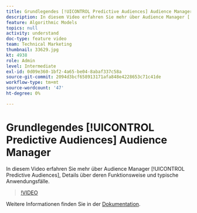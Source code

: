 ```yaml
---
title: Grundlegendes [!UICONTROL Predictive Audiences] Audience Manager
description: In diesem Video erfahren Sie mehr über Audience Manager [!UICONTROL Predictive Audiences], Details über deren Funktionsweise und typische Anwendungsfälle.
feature: Algorithmic Models
topics: null
activity: understand
doc-type: feature video
team: Technical Marketing
thumbnail: 33629.jpg
kt: 4938
role: Admin
level: Intermediate
exl-id: 0d09e360-1bf2-4a65-be04-8abaf337c58a
source-git-commit: 2094d3bcf658913171afa848e4228653c71c41de
workflow-type: tm+mt
source-wordcount: '47'
ht-degree: 0%

---
```


# Grundlegendes [!UICONTROL Predictive Audiences] Audience Manager

In diesem Video erfahren Sie mehr über Audience Manager [!UICONTROL Predictive Audiences], Details über deren Funktionsweise und typische Anwendungsfälle.

>[!VIDEO](https://video.tv.adobe.com/v/33629/?quality=12)

Weitere Informationen finden Sie in der [Dokumentation](https://experienceleague.adobe.com/docs/audience-manager/user-guide/features/algorithmic-models/predictive-audiences/predictive-audiences.html).
